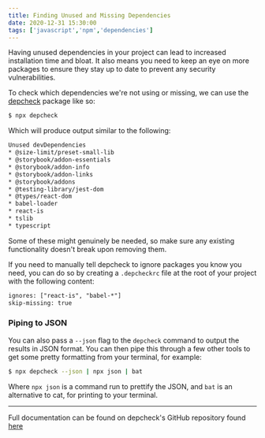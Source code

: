 ```yaml
---
title: Finding Unused and Missing Dependencies
date: 2020-12-31 15:30:00
tags: ['javascript','npm','dependencies']
---
```


Having unused dependencies in your project can lead to increased installation time and bloat. It also means you need to keep an eye on more packages to ensure they stay up to date to prevent any security vulnerabilities.

To check which dependencies we're not using or missing, we can use the [depcheck](https://github.com/depcheck/depcheck) package like so:

```sh
$ npx depcheck
```

Which will produce output similar to the following:

```txt
Unused devDependencies
* @size-limit/preset-small-lib
* @storybook/addon-essentials
* @storybook/addon-info
* @storybook/addon-links
* @storybook/addons
* @testing-library/jest-dom
* @types/react-dom
* babel-loader
* react-is
* tslib
* typescript
```

Some of these might genuinely be needed, so make sure any existing functionality doesn't break upon removing them. 

If you need to manually tell depcheck to ignore packages you know you need, you can do so by creating a `.depcheckrc` file at the root of your project with the following content:

```txt
ignores: ["react-is", "babel-*"]
skip-missing: true
```

### Piping to JSON

You can also pass a `--json` flag to the `depcheck` command to output the results in JSON format. You can then pipe this through a few other tools to get some pretty formatting from your terminal, for example:

```sh
$ npx depcheck --json | npx json | bat
```

Where `npx json` is a command run to prettify the JSON, and `bat` is an alternative to cat, for printing to your terminal.

---

Full documentation can be found on depcheck's GitHub repository found [here](https://github.com/depcheck/depcheck#readme)
